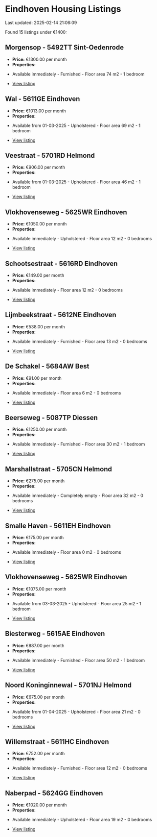 # Eindhoven Housing Listings

Last updated: 2025-02-14 21:06:09

Found 15 listings under €1400:

## Morgensop - 5492TT Sint-Oedenrode
* **Price:** €1300.00 per month
* **Properties:**
- Available immediately
				- Furnished				- Floor area 74 m2
				- 1 bedroom
* [View listing](https://www.rotsvast.nlhttps://www.rotsvast.nl/en/sint-oedenrode-morgensop-H1026319895/)

## Wal - 5611GE Eindhoven
* **Price:** €1013.00 per month
* **Properties:**
- Available from 01-03-2025
				- Upholstered				- Floor area 69 m2
				- 1 bedroom
* [View listing](https://www.rotsvast.nlhttps://www.rotsvast.nl/en/eindhoven-wal-H1026310498/)

## Veestraat - 5701RD Helmond
* **Price:** €906.00 per month
* **Properties:**
- Available from 01-03-2025
				- Upholstered				- Floor area 46 m2
				- 1 bedroom
* [View listing](https://www.rotsvast.nlhttps://www.rotsvast.nl/en/helmond-veestraat-H1026319202/)

## Vlokhovenseweg - 5625WR Eindhoven
* **Price:** €1050.00 per month
* **Properties:**
- Available immediately
				- Upholstered				- Floor area 12 m2
				- 0 bedrooms
* [View listing](https://www.rotsvast.nlhttps://www.rotsvast.nl/en/eindhoven-vlokhovenseweg-H1026319635/)

## Schootsestraat - 5616RD Eindhoven
* **Price:** €149.00 per month
* **Properties:**
- Available immediately
								- Floor area 12 m2
				- 0 bedrooms
* [View listing](https://www.rotsvast.nlhttps://www.rotsvast.nl/en/eindhoven-schootsestraat-H1026319863/)

## Lijmbeekstraat - 5612NE Eindhoven
* **Price:** €538.00 per month
* **Properties:**
- Available immediately
				- Furnished				- Floor area 13 m2
				- 0 bedrooms
* [View listing](https://www.rotsvast.nlhttps://www.rotsvast.nl/en/eindhoven-lijmbeekstraat-H1026315544/)

## De Schakel - 5684AW Best
* **Price:** €91.00 per month
* **Properties:**
- Available immediately
								- Floor area 6 m2
				- 0 bedrooms
* [View listing](https://www.rotsvast.nlhttps://www.rotsvast.nl/en/best-de-schakel-H1026319849/)

## Beerseweg - 5087TP Diessen
* **Price:** €1250.00 per month
* **Properties:**
- Available immediately
				- Furnished				- Floor area 30 m2
				- 1 bedroom
* [View listing](https://www.rotsvast.nlhttps://www.rotsvast.nl/en/diessen-beerseweg-H1026319591/)

## Marshallstraat - 5705CN Helmond
* **Price:** €275.00 per month
* **Properties:**
- Available immediately
				- Completely empty				- Floor area 32 m2
				- 0 bedrooms
* [View listing](https://www.rotsvast.nlhttps://www.rotsvast.nl/en/helmond-marshallstraat-H1026319543/)

## Smalle Haven - 5611EH Eindhoven
* **Price:** €175.00 per month
* **Properties:**
- Available immediately
								- Floor area 0 m2
				- 0 bedrooms
* [View listing](https://www.rotsvast.nlhttps://www.rotsvast.nl/en/eindhoven-smalle-haven-H1026319130/)

## Vlokhovenseweg - 5625WR Eindhoven
* **Price:** €1075.00 per month
* **Properties:**
- Available from 03-03-2025
				- Upholstered				- Floor area 25 m2
				- 1 bedroom
* [View listing](https://www.rotsvast.nlhttps://www.rotsvast.nl/en/eindhoven-vlokhovenseweg-H1026319782/)

## Biesterweg - 5615AE Eindhoven
* **Price:** €887.00 per month
* **Properties:**
- Available immediately
				- Furnished				- Floor area 50 m2
				- 1 bedroom
* [View listing](https://www.rotsvast.nlhttps://www.rotsvast.nl/en/eindhoven-biesterweg-H1026319267/)

## Noord Koninginnewal - 5701NJ Helmond
* **Price:** €675.00 per month
* **Properties:**
- Available from 01-04-2025
				- Upholstered				- Floor area 21 m2
				- 0 bedrooms
* [View listing](https://www.rotsvast.nlhttps://www.rotsvast.nl/en/helmond-noord-koninginnewal-H1026319066/)

## Willemstraat - 5611HC Eindhoven
* **Price:** €752.00 per month
* **Properties:**
- Available immediately
				- Furnished				- Floor area 12 m2
				- 0 bedrooms
* [View listing](https://www.rotsvast.nlhttps://www.rotsvast.nl/en/eindhoven-willemstraat-H1026319815/)

## Naberpad - 5624GG Eindhoven
* **Price:** €1020.00 per month
* **Properties:**
- Available immediately
				- Upholstered				- Floor area 19 m2
				- 0 bedrooms
* [View listing](https://www.rotsvast.nlhttps://www.rotsvast.nl/en/eindhoven-naberpad-H1026319562/)

